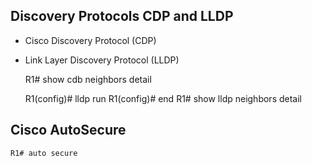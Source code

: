 Discovery Protocols CDP and LLDP
--------------------------------
* Cisco Discovery Protocol (CDP)
* Link Layer Discovery Protocol (LLDP)


    R1# show cdb neighbors detail
    
    R1(config)# lldp run
    R1(config)# end
    R1# show lldp neighbors detail

Cisco AutoSecure
----------------
    R1# auto secure
